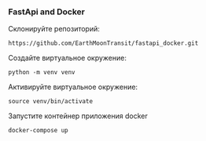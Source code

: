 ### FastApi and Docker 
Склонируйте репозиторий:

```
https://github.com/EarthMoonTransit/fastapi_docker.git 
```
Cоздайте виртуальное окружение:
```
python -m venv venv
```
Активируйте виртуальное окружение:
```
source venv/bin/activate
```
Запустите контейнер приложения docker
```
docker-compose up
```
